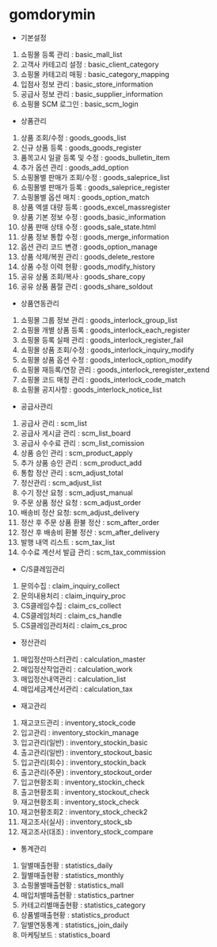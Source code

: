 # gomdorymin

- 기본설정
1. 쇼핑몰 등록 관리 : basic_mall_list
2. 고객사 카테고리 설정 : basic_client_category
3. 쇼핑몰 카테고리 매핑 : basic_category_mapping
4. 입점사 정보 관리 : basic_store_information
5. 공급사 정보 관리 : basic_supplier_information
6. 쇼핑몰 SCM 로그인 : basic_scm_login

- 상품관리
1. 상품 조회/수정 : goods_goods_list
2. 신규 상품 등록 : goods_goods_register
3. 품목고시 일괄 등록 및 수정 : goods_bulletin_item
4. 추가 옵션 관리 : goods_add_option
5. 쇼핑몰별 판매가 조회/수정 : goods_saleprice_list
6. 쇼핑몰별 판매가 등록 : goods_saleprice_register
7. 쇼핑몰별 옵션 매치 : goods_option_match
8. 상품 엑셀 대량 등록 : goods_excel_massregister
9. 상품 기본 정보 수정 : goods_basic_information
10. 상품 판매 상태 수정 : goods_sale_state.html
11. 상품 정보 통합 수정 : goods_merge_information
12. 옵션 관리 코드 변경 : goods_option_manage
13. 상품 삭제/복원 관리 : goods_delete_restore
14. 상품 수정 이력 현황 : goods_modify_history
15. 공유 상품 조회/복사 : goods_share_copy
16. 공유 상품 품절 관리 : goods_share_soldout

- 상품연동관리
1. 쇼핑몰 그룹 정보 관리 : goods_interlock_group_list
2. 쇼핑몰 개별 상품 등록 : goods_interlock_each_register
3. 쇼핑몰 등록 실패 관리 : goods_interlock_register_fail
4. 쇼핑몰 상품 조회/수정 : goods_interlock_inquiry_modify
5. 쇼핑몰 상품 옵션 수정 : goods_interlock_option_modify
6. 쇼핑몰 재등록/연장 관리 : goods_interlock_reregister_extend
7. 쇼핑몰 코드 매칭 관리 : goods_interlock_code_match
8. 쇼핑몰 공지사항 : goods_interlock_notice_list

- 공급사관리
1. 공급사 관리 : scm_list
2. 공급사 게시글 관리 : scm_list_board
3. 공급사 수수료 관리 : scm_list_comission
4. 상품 승인 관리 : scm_product_apply
5. 추가 상품 승인 관리 : scm_product_add
7. 통합 정산 관리 : scm_adjust_total
8. 정산관리 : scm_adjust_list
9. 수기 정산 요청 : scm_adjust_manual
10. 주문 상품 정산 요청 : scm_adjust_order
11. 배송비 정산 요청: scm_adjust_delivery
12. 정산 후 주문 상품 환불 정산 : scm_after_order
13. 정산 후 배송비 환불 정산 : scm_after_delivery
14. 발행 내역 리스트 : scm_tax_list
15. 수수료 계산서 발급 관리 : scm_tax_commission

- C/S클레임관리
1. 문의수집 : claim_inquiry_collect
2. 문의내용처리 : claim_inquiry_proc
3. CS클레임수집 : claim_cs_collect
4. CS클레임처리 : claim_cs_handle
5. CS클레임관리처리 : claim_cs_proc

- 정산관리
1. 매입정산마스터관리 : calculation_master
2. 매입정산작업관리 : calculation_work
3. 매입정산내역관리 : calculation_list
4. 매입세금계산서관리 : calculation_tax

- 재고관리
1. 재고코드관리 : inventory_stock_code
2. 입고관리 : inventory_stockin_manage
3. 입고관리(일반) : inventory_stockin_basic
4. 출고관리(일반) : inventory_stockout_basic
5. 입고관리(회수) : inventory_stockin_back
6. 출고관리(주문) : inventory_stockout_order
7. 입고현황조회 : inventory_stockin_check
8. 출고현황조회 : inventory_stockout_check
9. 재고현황조회 : inventory_stock_check
10. 재고현황조회2 : inventory_stock_check2
11. 재고조사(실사) : inventory_stock_sb
12. 재고조사(대조) : inventory_stock_compare

- 통계관리
1. 일별매출현황 : statistics_daily
2. 월별매출현황 : statistics_monthly
3. 쇼핑몰별매출현황 : statistics_mall
4. 매입처별매출현황 : statistics_partner
5. 카테고리별매출현황 : statistics_category
6. 상품별매출현황 : statistics_product
7. 일별연동통계 : statistics_join_daily
8. 마케팅보드 : statistics_board
